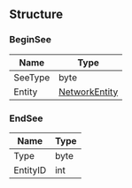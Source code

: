 ## Structure

### BeginSee

|Name|Type|
|---|---|
|SeeType|byte|
|Entity|[NetworkEntity](../../types/NetworkEntity.md)|

### EndSee

|Name|Type|
|---|---|
|Type|byte|
|EntityID|int|